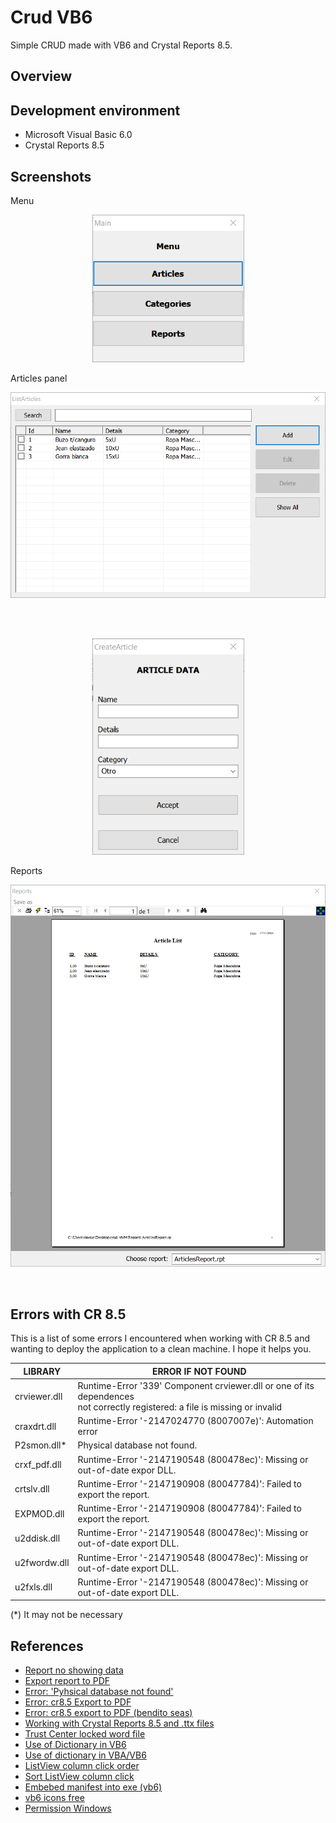 # Crud VB6                                                                     

Simple CRUD made with VB6 and Crystal Reports 8.5.

## Overview



## Development environment

- Microsoft Visual Basic 6.0
- Crystal Reports 8.5

## Screenshots

Menu

<p align="center">
	<img src=".resources/newscreenshots/2024-11-17 21_39_56-Main.png" width="243">
</p>

Articles panel

<p align="center">
	<img src=".resources/newscreenshots/2024-11-17 21_41_06-ListArticles.png" width="629">
</p>

<br>
<br>

<p align="center">
	<img src=".resources/newscreenshots/2024-11-17 21_41_22-CreateArticle.png" width="243">
</p>

Reports

<p align="center">
	<img src=".resources/newscreenshots/2024-11-17 21_41_51-Reports.png" width="658">
</p>

<br>
<!--
	Nota: No se porque pero para que las imagenes se vean con buena calidad tuve que
	poner el ancho real de la imagen * 0.8. Por ej. 304 * 0.8 ~= 243. Así las caputras
	se ven igual que cuando se abren desde algún visualizador de imagenes en Windows.
-->

## Errors with CR 8.5

This is a list of some errors I encountered when working with CR 8.5 and wanting 
to deploy the application to a clean machine. I hope it helps you.

| LIBRARY      | ERROR IF NOT FOUND                                                         |
|--------------|----------------------------------------------------------------------------|
| crviewer.dll | Runtime-Error '339' Component crviewer.dll or one of its dependences<br> not correctly registered: a file is missing or invalid |
| craxdrt.dll  | Runtime-Error '-2147024770 (8007007e)': Automation error                   |
| P2smon.dll*  | Physical database not found.                                               |
| crxf_pdf.dll | Runtime-Error '-2147190548 (800478ec)': Missing or out-of-date expor DLL.  |
| crtslv.dll   | Runtime-Error '-2147190908 (80047784)': Failed to export the report.       |
| EXPMOD.dll   | Runtime-Error '-2147190908 (80047784)': Failed to export the report.       |
| u2ddisk.dll  | Runtime-Error '-2147190548 (800478ec)': Missing or out-of-date export DLL. |
| u2fwordw.dll  | Runtime-Error '-2147190548 (800478ec)': Missing or out-of-date export DLL. |
| u2fxls.dll  | Runtime-Error '-2147190548 (800478ec)': Missing or out-of-date export DLL. |

(\*) It may not be necessary

## References

* [Report no showing data](https://stackoverflow.com/questions/67210371/vb6-crystal-report-8-5-not-refresh-data)
* [Export report to PDF](https://stackoverflow.com/questions/1356588/how-to-export-to-a-pdf-file-in-crystal-report)
* [Error: 'Pyhsical database not found'](https://www.tek-tips.com/threads/crystal-reports-8-0-ttx-quot-physical-database-not-found-quot.34935/)
* [Error: cr8.5 Export to PDF](https://stackoverflow.com/questions/18062033/vb-6-0-crystal-reports-export-to-pdf)
* [Error: cr8.5 export to PDF (bendito seas)](https://www.vbforums.com/showthread.php?196385-RESOLVED-gt-Error-while-exporting-a-crystal-report)
* [Working with Crystal Reports 8.5 and .ttx files](http://www.crystalreportsbook.com/forum/forum_posts.asp?TID=14087#:~:text=A%20Data%20Definition%20file%20is,one%20piece%20of%20sample%20data.)
* [Trust Center locked word file](https://learn.microsoft.com/es-es/office/troubleshoot/settings/file-blocked-in-office)
* [Use of Dictionary in VB6](https://www.codestack.net/visual-basic/data-sets/dictionary/)
* [Use of dictionary in VBA/VB6](https://vba846.wordpress.com/objeto-dictionary-para-vba/)
* [ListView column click order](https://www.vbforums.com/showthread.php?275658-ListView-Column-Click-(Sort)-Resolved!!)
* [Sort ListView column click](https://www.vbforums.com/showthread.php?301328-Vb6-Sort-Listview-By-Dates-numbers-text)
* [Embebed manifest into exe (vb6)](https://stackoverflow.com/questions/2182815/embedding-an-application-manifest-into-a-vb6-exe)
* [vb6 icons free](https://www.vbcorner.net/download_icons.htm)
* [Permission Windows](https://learn.microsoft.com/en-us/previous-versions/bb756929(v=msdn.10)?)